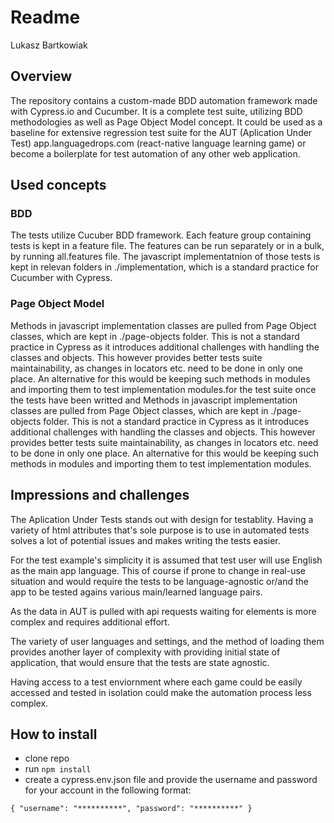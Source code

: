 # Readme
Lukasz Bartkowiak

## Overview

The repository contains a custom-made BDD automation framework made with Cypress.io and Cucumber. It is a complete test suite, utilizing BDD methodologies as well as Page Object Model concept. It could be used as a baseline for extensive regression test suite for the AUT (Aplication Under Test) app.languagedrops.com (react-native language learning game) or become a boilerplate for test automation of any other web application. 



## Used concepts

### BDD
The tests utilize Cucuber BDD framework. Each feature group containing tests is kept in a feature file. The features can be run separately or in a bulk, by running all.features file. The javascript implementatnion of those tests is kept in relevan folders in ./implementation, which is a standard practice for Cucumber with Cypress.

### Page Object Model

Methods in javascript implementation classes are pulled from Page Object classes, which are kept in ./page-objects folder. This is not a standard practice in Cypress as it introduces additional challenges with handling the classes and objects. This however provides better tests suite maintainability, as changes in locators etc. need to be done in only one place. An alternative for this would be keeping such methods in modules and importing them to test implementation modules.for the test suite once the tests have been writted and 
Methods in javascript implementation classes are pulled from Page Object classes, which are kept in ./page-objects folder. This is not a standard practice in Cypress as it introduces additional challenges with handling the classes and objects. This however provides better tests suite maintainability, as changes in locators etc. need to be done in only one place. An alternative for this would be keeping such methods in modules and importing them to test implementation modules.

## Impressions and challenges
The Aplication Under Tests stands out with design for testablity. Having a variety of html attributes that's sole purpose is to use in automated tests solves a lot of potential issues and makes writing the tests easier. 

For the test example's simplicity it is assumed that test user will use English as the main app language. This of course if prone to change in real-use situation and would require the tests to be language-agnostic or/and the app to be tested agains various main/learned language pairs. 

As the data in AUT is pulled with api requests waiting for elements is more complex and requires additional effort. 

The variety of user languages and settings, and the method of loading them provides another layer of complexity with providing initial state of application, that would ensure that the tests are state agnostic.

Having access to a test enviornment where each game could be easily accessed and tested in isolation could make the automation process less complex.

## How to install
- clone repo
- run `npm install`
- create a cypress.env.json file and provide the username and password for your account in the following format:

 `{
        "username": "**********",
        "password": "**********"
    }`


